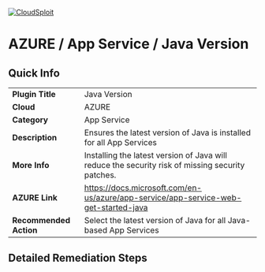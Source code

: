 [![CloudSploit](https://cloudsploit.com/img/logo-new-big-text-100.png "CloudSploit")](https://cloudsploit.com)

# AZURE / App Service / Java Version

## Quick Info

| | |
|-|-|
| **Plugin Title** | Java Version |
| **Cloud** | AZURE |
| **Category** | App Service |
| **Description** | Ensures the latest version of Java is installed for all App Services |
| **More Info** | Installing the latest version of Java will reduce the security risk of missing security patches. |
| **AZURE Link** | https://docs.microsoft.com/en-us/azure/app-service/app-service-web-get-started-java |
| **Recommended Action** | Select the latest version of Java for all Java-based App Services |

## Detailed Remediation Steps

